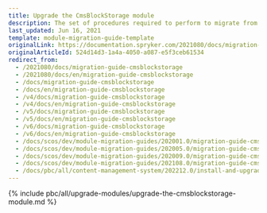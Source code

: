 ```yaml
---
title: Upgrade the CmsBlockStorage module
description: The set of procedures required to perform to migrate from one version of the CMS Block Storage module to another.
last_updated: Jun 16, 2021
template: module-migration-guide-template
originalLink: https://documentation.spryker.com/2021080/docs/migration-guide-cmsblockstorage
originalArticleId: 524d14d3-1a4a-4050-a087-e5f3ceb61534
redirect_from:
  - /2021080/docs/migration-guide-cmsblockstorage
  - /2021080/docs/en/migration-guide-cmsblockstorage
  - /docs/migration-guide-cmsblockstorage
  - /docs/en/migration-guide-cmsblockstorage
  - /v4/docs/migration-guide-cmsblockstorage
  - /v4/docs/en/migration-guide-cmsblockstorage
  - /v5/docs/migration-guide-cmsblockstorage
  - /v5/docs/en/migration-guide-cmsblockstorage
  - /v6/docs/migration-guide-cmsblockstorage
  - /v6/docs/en/migration-guide-cmsblockstorage
  - /docs/scos/dev/module-migration-guides/202001.0/migration-guide-cmsblockstorage.html
  - /docs/scos/dev/module-migration-guides/202005.0/migration-guide-cmsblockstorage.html
  - /docs/scos/dev/module-migration-guides/202009.0/migration-guide-cmsblockstorage.html
  - /docs/scos/dev/module-migration-guides/202108.0/migration-guide-cmsblockstorage.html
  - /docs/pbc/all/content-management-system/202212.0/install-and-upgrade/upgrade-modules/upgrade-the-cmsblockstorage-module.html
---
```

{% include pbc/all/upgrade-modules/upgrade-the-cmsblockstorage-module.md %} <!-- To edit, see /_includes/pbc/all/upgrade-modules/upgrade-the-cmsblockstorage-module.md -->
